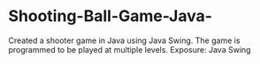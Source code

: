 # Shooting-Ball-Game-Java-

Created a shooter game in Java using Java Swing. The game is programmed to be played at multiple levels.
Exposure: Java Swing
